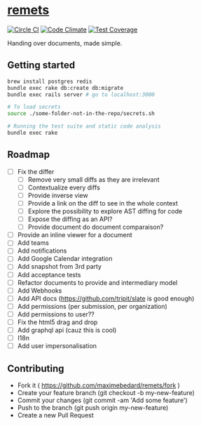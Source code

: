 # [remets](http://remets.herokuapp.com)

[![Circle CI](https://circleci.com/gh/maximebedard/remets.svg?style=svg)](https://circleci.com/gh/maximebedard/remets) [![Code Climate](https://codeclimate.com/github/maximebedard/remets/badges/gpa.svg)](https://codeclimate.com/github/maximebedard/remets) [![Test Coverage](https://codeclimate.com/github/maximebedard/remets/badges/coverage.svg)](https://codeclimate.com/github/maximebedard/remets/coverage)

Handing over documents, made simple.

## Getting started

```sh
brew install postgres redis
bundle exec rake db:create db:migrate
bundle exec rails server # go to localhost:3000

# To load secrets
source ./some-folder-not-in-the-repo/secrets.sh

# Running the test suite and static code analysis
bundle exec rake
```

## Roadmap

- [ ] Fix the differ
  - [ ] Remove very small diffs as they are irrelevant
  - [ ] Contextualize every diffs
  - [ ] Provide inverse view
  - [ ] Provide a link on the diff to see in the whole context
  - [ ] Explore the possibility to explore AST diffing for code
  - [ ] Expose the diffing as an API?
  - [ ] Provide document do document comparaison?
- [ ] Provide an inline viewer for a document
- [ ] Add teams
- [ ] Add notifications
- [ ] Add Google Calendar integration
- [ ] Add snapshot from 3rd party
- [ ] Add acceptance tests
- [ ] Refactor documents to provide and intermediary model
- [ ] Add Webhooks
- [ ] Add API docs (https://github.com/tripit/slate is good enough)
- [ ] Add permissions (per submission, per organization)
- [ ] Add permissions to user??
- [ ] Fix the html5 drag and drop
- [ ] Add graphql api (cauz this is cool)
- [ ] I18n
- [ ] Add user impersonalisation

## Contributing

- Fork it ( https://github.com/maximebedard/remets/fork )
- Create your feature branch (git checkout -b my-new-feature)
- Commit your changes (git commit -am 'Add some feature')
- Push to the branch (git push origin my-new-feature)
- Create a new Pull Request
